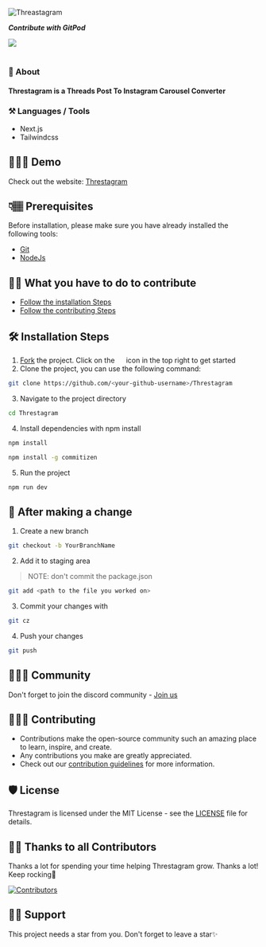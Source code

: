 ![Threastagram](https://github.com/Dun-sin/Threstagram/assets/78784850/c1cb2dba-2379-4aa4-aba1-5ac124f7bcae)

<div id="header">
    <p><strong><em>Contribute with GitPod</em></strong></p>
  <a href="https://gitpod.io/#https://github.com/Dun-sin/Threstagram">
    <img src="https://gitpod.io/button/open-in-gitpod.svg">
  </a>
</div> <br>


### 🚀 About
#### Threstagram is a Threads Post To Instagram Carousel Converter

### ⚒️ Languages / Tools
- Next.js
- Tailwindcss

## 🧑🏾‍💻 Demo

Check out the website: [Threstagram](https://Threstagram.vercel.app/)

## 👇🏽 Prerequisites

Before installation, please make sure you have already installed the following tools:

- [Git](https://git-scm.com/downloads)
- [NodeJs](https://nodejs.org/en/download/)

## 👌🏾 What you have to do to contribute
- [Follow the installation Steps](#%EF%B8%-installation-steps)
- [Follow the contributing Steps](#-after-making-a-change)

## 🛠️ Installation Steps

1. [Fork](https://github.com/Dun-sin/Threstagram/fork) the project. Click on the <a href="https://github.com/Dun-sin/Threstagram/fork"><img src="https://i.imgur.com/G4z1kEe.png" height="15" width="15"></a> icon in the top right to get started
2. Clone the project, you can use the following command:

```bash
git clone https://github.com/<your-github-username>/Threstagram
```

3. Navigate to the project directory

```bash
cd Threstagram
```

4. Install dependencies with npm install

```bash
npm install
```

```bash
npm install -g commitizen
```

5. Run the project

```bash
npm run dev
```

## 🥂 After making a change

1. Create a new branch

```bash
git checkout -b YourBranchName
```

2. Add it to staging area

> NOTE: don't commit the package.json

```bash
git add <path to the file you worked on>
```

3. Commit your changes with

```bash
git cz
```

4. Push your changes

```bash
git push
```

## 👨‍👩‍👦 Community

Don't forget to join the discord community - [Join us](https://discord.com/invite/ufcysW9q23)

## 👩🏽‍💻 Contributing

- Contributions make the open-source community such an amazing place to learn, inspire, and create.
- Any contributions you make are greatly appreciated.
- Check out our [contribution guidelines](/CONTRIBUTING.md) for more information.

## 🛡️ License

Threstagram is licensed under the MIT License - see the [LICENSE](LICENSE) file for details.

## 💪🏽 Thanks to all Contributors

Thanks a lot for spending your time helping Threstagram grow. Thanks a lot! Keep rocking🍻

[![Contributors](https://contrib.rocks/image?repo=Dun-sin/Threstagram)](https://github.com/Dun-sin/Threstagram/graphs/contributors)

## 🙏🏽 Support

This project needs a star️ from you. Don't forget to leave a star✨
